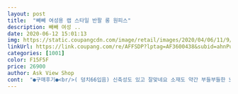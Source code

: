 ```yaml
---
layout: post 
title:  "빼빼 여성용 랩 스타일 반팔 롱 원피스" 
description: 빼빼 여성 ..
date: 2020-06-12 15:01:13 
img: https://static.coupangcdn.com/image/retail/images/2020/04/06/11/9/eb00be0d-56f9-49cf-aa41-a7764a07dd1f.jpg 
linkUrl: https://link.coupang.com/re/AFFSDP?lptag=AF3600438&subid=ahnPublicAsk&pageKey=1439962368&itemId=2483590549&vendorItemId=70467237140&traceid=V0-113-1ff73a65fe05fda6 
categories: [1001] 
color: F15F5F 
price: 26900 
author: Ask View Shop 
cont:  "●구매후기●<br/>( 덩치66입음) 신축성도 있고 잘맞네요 소재도 약간 부들부들한 느낌이라 좋아요!! 살더빼서 올여름에 이쁘게 입을꺼에요<br/>그래도 덩치가있는편이라 안들어갈까봐 조마조마 했는데<br/>그래도 혹여나 갈수있을때 대비해서 구매했어요<br/>기장도 딱 좋고 입는 방식도 마음에 들어요 그냥 집에서 입고 있어도 너무 편하고해서<br/>롱원피스 구매했어요!! 여름에 입을려고 구매했는데 받자마자 입어보고 확인해보니 맘에들어요! 특히 다리쪽에 트임이 심하게 트이지도않고 적절히 트여있어서 답답하지않고 걸을때도 살랑살랑 이쁘네요!! 전체적인 디자인이나 무늬나염이 이국적인 느낌에 하늘색이라 시원하고 뭔가색다른느낌이에요!^<br/> -^<br/>보기와는 다르네요 키도조금 켜야하구요 모델처럼<br/>색감이 참 레어하고 좋아하는 색이라 좋고 화면이랑 실제 색감이랑 똑같아요<br/>약간의 스판끼가 있고 원단이 고급져보여요 사진보다 실물이 훨씬요<br/>얼릉 여행가고싶네요ㅠㅠ<br/>예쁜게 없어서 포기했었는데 한국에서 사다니 아주 좋아요<br/>오늘 반나절을 입고있었어요ㅎ 3년전에 태국여행갔을 때 이런류의 옷을 사려다가<br/>옷은 이쁘네요 생각보다 날씬하신분이 입어야 할것같아요<br/>우리 딸에게 입히면  이쁠것 같아서 주문한 제품인데<br/>윗배 아랫배 조금날씬 하신분에게 추천하고 싶은제품이네요  천은 진짜 부드러워요<br/>태국여행을 계획했다가 해외여행을 갈 수없는 국가상황으로인해 취소됐지만<br/>팔부분도 너무 짧지않고 살짝 길이가있어 뭔가 좀더 팔이가늘어보이는 날씬한 느낌있어요! 허리부분에 끈이 있는데 허리를 돌려묶어도 되고 그냥 묶어도 이쁘네요<br/>허리보다 우선 배가안나오신분 허리가날씬 하신분 정말 사진처럼 날씬 하신분 그래야 이쁠것 같아요<br/>혹여나 얇아서 비칠까 걱정됐는데 전혀 얇지 않고 비침도 없어서 좋아요<br/>" 
---
```


